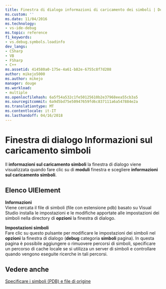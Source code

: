 ```yaml
---
title: Finestra di dialogo informazioni di caricamento dei simboli | Documenti Microsoft
ms.custom: ''
ms.date: 11/04/2016
ms.technology:
- vs-ide-debug
ms.topic: reference
f1_keywords:
- vs.debug.symbols.loadinfo
dev_langs:
- CSharp
- VB
- FSharp
- C++
ms.assetid: 414580a0-175e-4a61-b82e-6755c8f7d208
author: mikejo5000
ms.author: mikejo
manager: douge
ms.workload:
- multiple
ms.openlocfilehash: 6a5f54a532c1fe50125610b2e37968eea55cb3a5
ms.sourcegitcommit: 6a9d5bd75e50947659fd6c837111a6a547884e2a
ms.translationtype: MT
ms.contentlocale: it-IT
ms.lasthandoff: 04/16/2018
---
```

# <a name="symbol-load-information-dialog-box"></a>Finestra di dialogo Informazioni sul caricamento simboli
Il **informazioni sul caricamento simboli** la finestra di dialogo viene visualizzata quando fare clic su di **moduli** finestra e scegliere **informazioni sul caricamento simboli**.  
  
## <a name="uielement-list"></a>Elenco UIElement  
 **Informazioni**  
 Viene cercata il file di simboli (file con estensione pdb) basato su Visual Studio installa le impostazioni e le modifiche apportate alle impostazioni dei simboli nella directory di **opzioni** la finestra di dialogo.  
  
 **Impostazioni simboli**  
 Fare clic su questo pulsante per modificare le impostazioni dei simboli nel **opzioni** la finestra di dialogo (**debug** categoria **simboli** pagina). In questa pagina è possibile aggiungere o rimuovere percorsi di simboli, specificare un percorso di cache locale se si utilizza un server di simboli e controllare quando vengono eseguite ricerche in tali percorsi.  
  
## <a name="see-also"></a>Vedere anche  
 [Specificare i simboli (PDB) e file di origine](../debugger/specify-symbol-dot-pdb-and-source-files-in-the-visual-studio-debugger.md)